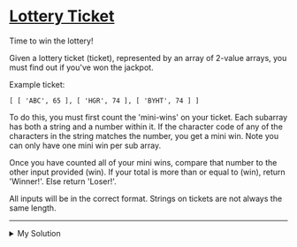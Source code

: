 # [Lottery Ticket](https://www.codewars.com/kata/57f625992f4d53c24200070e)

Time to win the lottery!

Given a lottery ticket (ticket), represented by an array of 2-value arrays, you must find out if you've won the jackpot.

Example ticket:

    [ [ 'ABC', 65 ], [ 'HGR', 74 ], [ 'BYHT', 74 ] ]

To do this, you must first count the 'mini-wins' on your ticket. Each subarray has both a string and a number within it.
If the character code of any of the characters in the string matches the number, you get a mini win. Note you can only
have one mini win per sub array.

Once you have counted all of your mini wins, compare that number to the other input provided (win). If your total is
more than or equal to (win), return 'Winner!'. Else return 'Loser!'.

All inputs will be in the correct format. Strings on tickets are not always the same length.

---

<details><summary>My Solution</summary>

```js
function bingo(ticket, win) {
  let miniWin = 0;
  ticket.forEach((t) => {
    if (t[0].split("").some((v) => v.charCodeAt(0) === t[1])) miniWin++;
  });

  return miniWin < win ? "Loser!" : "Winner!";
}
```

</details>
